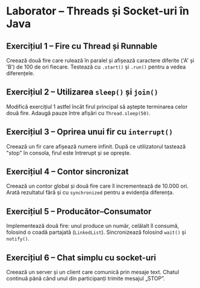 # Laborator – Threads și Socket-uri în Java

## Exercițiul 1 – Fire cu Thread și Runnable
Creează două fire care rulează în paralel și afișează caractere diferite ('A' și 'B') de 100 de ori fiecare. Testează cu `.start()` și `.run()` pentru a vedea diferențele.

## Exercițiul 2 – Utilizarea `sleep()` și `join()`
Modifică exercițiul 1 astfel încât firul principal să aștepte terminarea celor două fire. Adaugă pauze între afișări cu `Thread.sleep(50)`.

## Exercițiul 3 – Oprirea unui fir cu `interrupt()`
Creează un fir care afișează numere infinit. După ce utilizatorul tastează "stop" în consola, firul este întrerupt și se oprește.

## Exercițiul 4 – Contor sincronizat
Creează un contor global și două fire care îl incrementează de 10.000 ori. Arată rezultatul fără și cu `synchronized` pentru a evidenția diferența.

## Exercițiul 5 – Producător–Consumator
Implementează două fire: unul produce un număr, celălalt îl consumă, folosind o coadă partajată (`LinkedList`). Sincronizează folosind `wait()` și `notify()`.

## Exercițiul 6 – Chat simplu cu socket-uri
Creează un server și un client care comunică prin mesaje text. Chatul continuă până când unul din participanți trimite mesajul „STOP”.